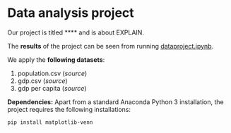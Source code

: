 # Data analysis project

Our project is titled **** and is about EXPLAIN.

The **results** of the project can be seen from running [dataproject.ipynb](dataproject.ipynb).

We apply the **following datasets**:

1. population.csv (*source*) 
1. gdp.csv (*source*)
1. gdp per capita (*source*)

**Dependencies:** Apart from a standard Anaconda Python 3 installation, the project requires the following installations:

``pip install matplotlib-venn``
